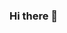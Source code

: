 ### Hi there 👋

<!--
**FalseBaconator/FalseBaconator** is a ✨ _special_ ✨ repository because its `README.md` (this file) appears on your GitHub profile.

Hey, I'm Ryan Wohler, a first year at NSCC studying game development. I've liked video games for as long as I can remember and am excited to make games for others to play. I have experience with C# and Unity, and some experience with createjs in typescript. I am willing to learn other languages and/or engines.
